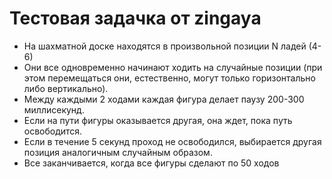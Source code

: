 # Тестовая задачка от zingaya

* На шахматной доске находятся в произвольной позиции N ладей (4-6)
* Они все одновременно начинают ходить на случайные позиции (при этом перемещаться они, естественно, могут только горизонтально либо вертикально).
* Между каждыми 2 ходами каждая фигура делает паузу 200-300 миллисекунд.
* Если на пути фигуры оказывается другая, она ждет, пока путь освободится.
* Если в течение 5 секунд проход не освободился, выбирается другая позиция аналогичным случайным образом.
* Все заканчивается, когда все фигуры сделают по 50 ходов
